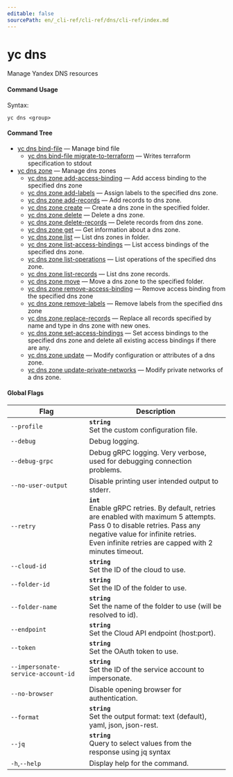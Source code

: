 ```yaml
---
editable: false
sourcePath: en/_cli-ref/cli-ref/dns/cli-ref/index.md
---
```


# yc dns

Manage Yandex DNS resources

#### Command Usage

Syntax: 

`yc dns <group>`

#### Command Tree

- [yc dns bind-file](bind-file/index.md) — Manage bind file
	- [yc dns bind-file migrate-to-terraform](bind-file/migrate-to-terraform.md) — Writes terraform specification to stdout
- [yc dns zone](zone/index.md) — Manage dns zones
	- [yc dns zone add-access-binding](zone/add-access-binding.md) — Add access binding to the specified dns zone
	- [yc dns zone add-labels](zone/add-labels.md) — Assign labels to the specified dns zone.
	- [yc dns zone add-records](zone/add-records.md) — Add records to dns zone.
	- [yc dns zone create](zone/create.md) — Create a dns zone in the specified folder.
	- [yc dns zone delete](zone/delete.md) — Delete a dns zone.
	- [yc dns zone delete-records](zone/delete-records.md) — Delete records from dns zone.
	- [yc dns zone get](zone/get.md) — Get information about a dns zone.
	- [yc dns zone list](zone/list.md) — List dns zones in folder.
	- [yc dns zone list-access-bindings](zone/list-access-bindings.md) — List access bindings of the specified dns zone.
	- [yc dns zone list-operations](zone/list-operations.md) — List operations of the specified dns zone.
	- [yc dns zone list-records](zone/list-records.md) — List dns zone records.
	- [yc dns zone move](zone/move.md) — Move a dns zone to the specified folder.
	- [yc dns zone remove-access-binding](zone/remove-access-binding.md) — Remove access binding from the specified dns zone
	- [yc dns zone remove-labels](zone/remove-labels.md) — Remove labels from the specified dns zone
	- [yc dns zone replace-records](zone/replace-records.md) — Replace all records specified by name and type in dns zone with new ones.
	- [yc dns zone set-access-bindings](zone/set-access-bindings.md) — Set access bindings to the specified dns zone and delete all existing access bindings if there are any.
	- [yc dns zone update](zone/update.md) — Modify configuration or attributes of a dns zone.
	- [yc dns zone update-private-networks](zone/update-private-networks.md) — Modify private networks of a dns zone.

#### Global Flags

| Flag | Description |
|----|----|
|`--profile`|<b>`string`</b><br/>Set the custom configuration file.|
|`--debug`|Debug logging.|
|`--debug-grpc`|Debug gRPC logging. Very verbose, used for debugging connection problems.|
|`--no-user-output`|Disable printing user intended output to stderr.|
|`--retry`|<b>`int`</b><br/>Enable gRPC retries. By default, retries are enabled with maximum 5 attempts.<br/>Pass 0 to disable retries. Pass any negative value for infinite retries.<br/>Even infinite retries are capped with 2 minutes timeout.|
|`--cloud-id`|<b>`string`</b><br/>Set the ID of the cloud to use.|
|`--folder-id`|<b>`string`</b><br/>Set the ID of the folder to use.|
|`--folder-name`|<b>`string`</b><br/>Set the name of the folder to use (will be resolved to id).|
|`--endpoint`|<b>`string`</b><br/>Set the Cloud API endpoint (host:port).|
|`--token`|<b>`string`</b><br/>Set the OAuth token to use.|
|`--impersonate-service-account-id`|<b>`string`</b><br/>Set the ID of the service account to impersonate.|
|`--no-browser`|Disable opening browser for authentication.|
|`--format`|<b>`string`</b><br/>Set the output format: text (default), yaml, json, json-rest.|
|`--jq`|<b>`string`</b><br/>Query to select values from the response using jq syntax|
|`-h`,`--help`|Display help for the command.|
